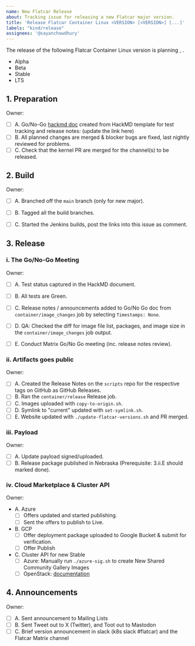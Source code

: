 ```yaml
---
name: New Flatcar Release
about: Tracking issue for releasing a new Flatcar major version.
title: 'Release Flatcar Container Linux <VERSION> [<VERSION>] [...]'
labels: "kind/release"
assignees: '@sayanchowdhury'
---
```


The release of the following Flatcar Container Linux version is planning <MONTH> <DAY>, <YEAR>.

- Alpha <VERSION>
- Beta <VERSION>
- Stable <VERSION>
- LTS <VERSION>

## 1. Preparation

Owner:

- [ ] A. Go/No-Go [hackmd doc](https://hackmd.io/team/flatcar) created from HackMD template for test tracking and release notes: (update the link here)
- [ ] B. All planned changes are merged & blocker bugs are fixed, last nightly reviewed for problems.
- [ ] C. Check that the kernel PR are merged for the channel(s) to be released.

## 2. Build

Owner:

- [ ] A. Branched off the `main` branch (only for new major).
- [ ] B. Tagged all the build branches.
- [ ] C. Started the Jenkins builds, post the links into this issue as comment.


## 3. Release

### i. The Go/No-Go Meeting

Owner:

- [ ] A. Test status captured in the HackMD document.
- [ ] B. All tests are Green.
- [ ] C. Release notes / announcements added to Go/No Go doc from `container/image_changes` job by selecting `Timestamps: None`.
- [ ] D. QA: Checked the diff for image file list, packages, and image size in the `container/image_changes` job output.
- [ ] E. Conduct Matrix Go/No Go meeting (inc. release notes review).


### ii. Artifacts goes public

Owner:

- [ ] A. Created the Release Notes on the `scripts` repo for the respective tags on GitHub as GitHub Releases.
- [ ] B. Ran the `container/release` Release job.
- [ ] C. Images uploaded with `copy-to-origin.sh`.
- [ ] D. Symlink to "current" updated with `set-symlink.sh`.
- [ ] E. Website updated with `./update-flatcar-versions.sh` and PR merged.

### iii. Payload

Owner:

- [ ] A. Update payload signed/uploaded.
- [ ] B. Release package published in Nebraska (Prerequisite: 3.ii.E should marked done).

### iv. Cloud Marketplace & Cluster API

Owner:

- A. Azure
    - [ ] Offers updated and started publishing.
    - [ ] Sent the offers to publish to Live.

- B. GCP
    - [ ] Offer deployment package uploaded to Google Bucket & submit for verification.
    - [ ] Offer Publish

- C. Cluster API for new Stable
  - [ ] Azure: Manually run `./azure-sig.sh` to create New Shared Community Gallery Images
  - [ ] OpenStack: [documentation](https://gist.github.com/tormath1/acbae5c6cd12420bb8ea137e25655c99)

## 4. Announcements

Owner:

- [ ] A. Sent announcement to Mailing Lists
- [ ] B. Sent Tweet out to X (Twitter), and Toot out to Mastodon
- [ ] C. Brief version announcement in slack (k8s slack #flatcar) and the Flatcar Matrix channel
